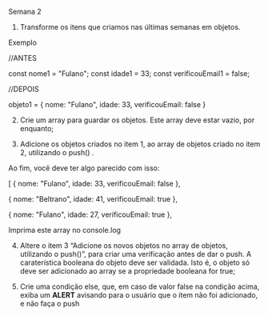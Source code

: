 Semana 2

1. Transforme os itens que criamos nas últimas semanas em objetos.

Exemplo

//ANTES

  const nome1 = "Fulano";
  const idade1 = 33;
  const verificouEmail1 = false; 

//DEPOIS

objeto1 = { 
    nome: "Fulano", 
    idade: 33,
    verificouEmail: false
  } 
  
2. Crie um array para guardar os objetos. Este array deve estar vazio, por enquanto;

3. Adicione os objetos criados no item 1, ao array de objetos criado no item 2, utilizando o push() .

Ao fim, você deve ter algo parecido com isso:

[
  { 
    nome: "Fulano", 
    idade: 33,
    verificouEmail: false
  },

  { 
    nome: "Beltrano", 
    idade: 41,
    verificouEmail: true
  },

  { 
    nome: "Fulano", 
    idade: 27,
    verificouEmail: true
  },
  
Imprima este array no console.log

4. Altere o item 3 “Adicione os novos objetos no array de objetos, utilizando o push()”, para criar uma verificação antes de dar o push. A caraterística booleana do objeto deve ser validada. Isto é, o objeto só deve ser adicionado ao array se a propriedade booleana for true;

5. Crie uma condição else, que, em caso de valor false na condição acima, exiba um **ALERT** avisando para o usuário que o item não foi adicionado, e não faça o push
